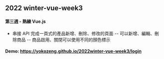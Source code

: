 ## 2022 winter-vue-week3
#### 第三週 - 熟練 Vue.js
- 串接 API 完成一頁式的產品新增、刪除、修改的頁面
-- 可以新增、編輯、刪除商品
-- 商品啟用、關閉可以使用不同的顏色標示

#### Demo: https://yokozeng.github.io/2022winter-vue-week3/login
